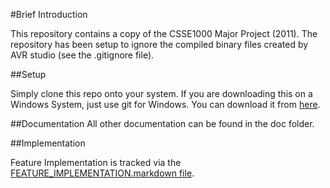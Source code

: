 #Brief Introduction

This repository contains a copy of the CSSE1000 Major Project (2011). The repository has been setup to ignore the compiled binary files created by AVR studio (see the .gitignore file).


##Setup

Simply clone this repo onto your system.  If you are downloading this on a Windows System, just use git for Windows. You can download it from [here](http://code.google.com/p/msysgit/).

##Documentation
All other documentation can be found in the doc folder.

##Implementation

Feature Implementation is tracked via the [FEATURE_IMPLEMENTATION.markdown file](https://github.com/Schermy/CSSE1000-Major-Project/blob/master/doc/FEATURE_IMPLEMENTATION.markdown).